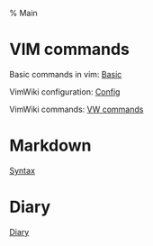 % Main

# VIM commands

Basic commands in vim: [Basic](vim-basic-commands.md) 

VimWiki configuration: [Config](vimwiki-config.md)

VimWiki commands: [VW commands](vm-commands.md)


# Markdown
[Syntax](mdsynt.md)

# Diary
[Diary](diary/diary.md)
